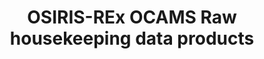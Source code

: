---
title: OSIRIS-REx OCAMS Raw housekeeping data products
permalink: /resource/orex/ocams/hkl0.html
layout: collection
dataset: urn-nasa-pds-orex_ocams-data_hkl0
tags: [asteroid, image]
---